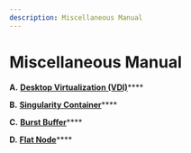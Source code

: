 ```yaml
---
description: Miscellaneous Manual
---
```


# Miscellaneous Manual

**A.** [**Desktop Virtualization (VDI)**](a.-desktop-virtualization-vdi.md)****

**B.** [**Singularity Container**](b.-singularity-container.md)****

**C.** [**Burst Buffer**](c.-burst-buffer.md)****

**D.** [**Flat Node**](d.-flat-node.md)****

